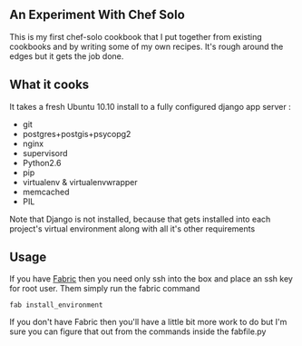 ## An Experiment With Chef Solo

This is my first chef-solo cookbook that I put together from existing cookbooks and by writing some of my own recipes.  It's rough around the edges but it gets the job done.

## What it cooks

It takes a fresh Ubuntu 10.10 install to a fully configured django app server :  

* git
* postgres+postgis+psycopg2
* nginx
* supervisord
* Python2.6
* pip
* virtualenv & virtualenvwrapper 
* memcached
* PIL

Note that Django is not installed, because that gets installed into each project's virtual environment along with all it's other requirements

## Usage

If you have [Fabric][1] then you need only ssh into the box and place an ssh key for root user. Them simply run the fabric command

`fab install_environment`

If you don't have Fabric then you'll have a little bit more work to do but I'm sure you can figure that out from the commands inside the fabfile.py

[1]: http://fabfile.org
